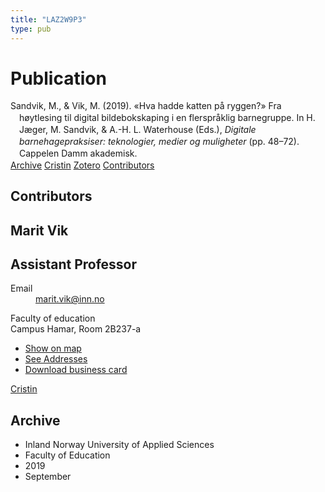 ```yaml
---
title: "LAZ2W9P3"
type: pub
---
```

<h1>Publication</h1>
<article id="csl-bib-container-LAZ2W9P3" class="csl-bib-container">
  <div class="csl-bib-body" style="line-height: 1.35; padding-left: 1em; text-indent:-1em;">
  <div class="csl-entry">Sandvik, M., &amp; Vik, M. (2019). &#xAB;Hva hadde katten p&#xE5; ryggen?&#xBB; Fra h&#xF8;ytlesing til digital bildebokskaping i en flerspr&#xE5;klig barnegruppe. In H. J&#xE6;ger, M. Sandvik, &amp; A.-H. L. Waterhouse (Eds.), <i>Digitale barnehagepraksiser: teknologier, medier og muligheter</i> (pp. 48&#x2013;72). Cappelen Damm akademisk.</div>
</div>
  <div class="csl-bib-buttons">
    <a href="#taxonomy-article-LAZ2W9P3" class="csl-bib-button">Archive</a>
    <a href="https://app.cristin.no/results/show.jsf?id=1724141" alt="Cristin URL" class="csl-bib-button">Cristin</a>
    <a href="http://zotero.org/groups/5402882/items/LAZ2W9P3" alt="Zotero URL" class="csl-bib-button">Zotero</a>
    <a href="#contributors-article-LAZ2W9P3" class="csl-bib-button">Contributors</a>
  </div>
  <div id="csl-bib-meta-container-LAZ2W9P3"></div>
</article>
<div id="csl-bib-meta-LAZ2W9P3" class="csl-bib-meta">
  <article id="contributors-article-LAZ2W9P3" class="contributors-article">
    <h1>Contributors</h1>
    <div class="personas"> <div class="vrtx-hinn-person-card"> <div class="photo"> <i class="lar la-user-circle missing-person"></i> </div> <div class="info"> <hgroup><h1>Marit Vik</h1> <h2>Assistant Professor</h2> </hgroup><dl> <dt>Email</dt> <dd> <a href="mailto:marit.vik@inn.no">marit.vik@inn.no</a> </dd> </dl> <p> Faculty of education<br> Campus Hamar, Room 2B237-a </p> <ul class="vrtx-hinn-links"> <li><a href="https://www.google.com/maps?q=60.796320,%2011.074390">Show on map</a></li> <li><a href="https://www.inn.no/english/find-an-employee/marit-vik.html#vrtx-hinn-addresses">See Addresses</a></li> <li><a href="https://www.inn.no/english/find-an-employee/marit-vik.html?vrtx=vcf">Download business card</a></li> </ul> </div> </div> <a href="https://app.cristin.no/persons/show.jsf?id=510000" alt="Cristin URL" class="personas-cristin">Cristin</a> </div>
  </article>
  <article id="taxonomy-article-LAZ2W9P3" class="taxonomy-article">
    <h1>Archive</h1>
    <ul>
      <li>Inland Norway University of Applied Sciences</li>
      <li>Faculty of Education</li>
      <li>2019</li>
      <li>September</li>
    </ul>
  </article>
</div>
